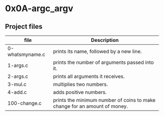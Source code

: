 # 0x0A-argc_argv
## Project files
|file | Description|
|---------|---------|
|0-whatsmyname.c|prints its name, followed by a new line.|
|1-args.c|prints the number of arguments passed into it.|
|2-args.c|prints all arguments it receives.|
|3-mul.c|multiplies two numbers.|
|4-add.c|adds positive numbers.|
|100-change.c|prints the minimum number of coins to make change for an amount of money.|